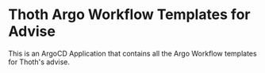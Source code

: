 # Thoth Argo Workflow Templates for Advise

This is an ArgoCD Application that contains all the Argo Workflow templates for Thoth's advise.
